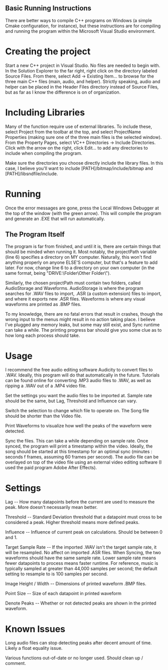 ## Basic Running Instructions
There are better ways to compile C++ programs on Windows (a simple Cmake configuration, for instance), but these instructions are for compiling and running the program within the Microsoft Visual Studio environment.

# Creating the project

Start a new C++ project in Visual Studio. No files are needed to begin with. In the Solution Explorer to the far right, right click on the directory labeled Source Files. From there, select Add -> Existing Item... to browse for the three main C++ files (main, audio, and helper). Strictly speaking, audio and helper can be placed in the Header Files directory instead of Source Files, but as far as I know the difference is on of organization.

# Including Libraries

Many of the function require use of external libraries. To include these, select Project from the toolbar at the top, and select ProjectName Properties (making sure one of the three main files is the selected window). From the Property Pages, select VC++ Directories -> Include Directories. Click with the arrow on the right, click Edit... to add any directories to include when compiling the program.

Make sure the directories you choose directly include the library files. In this case, I believe you'll want to include [PATH]/bitmap/include/bitmap and [PATH]/libsndfile/include.

# Running

Once the error messages are gone, press the Local Windows Debugger at the top of the window (with the green arrow). This will compile the program and generate an .EXE that will run automatically.

## The Program Itself

The program is far from finished, and until it is, there are certain things that should be minded when running it. Most notably, the projectPath variable (line 6) specifies a directory on MY computer. Naturally, this won't find anything properly on anyone ELSE'S computer, but that's a feature to add later. For now, change line 6 to a directory on your own computer (in the same format, being "DRIVE:\\Folder\\Other Folder\\").

Similarly, the chosen projectPath must contain two folders, called AudioStorage and Waveforms. AudioStorage is where the program searches for .WAV files to import, .ASR (a custom extension) files to import, and where it exports new .ASR files. Waveforms is where any visual waveforms are printed as .BMP files.

To my knowledge, there are no fatal errors that result in crashes, though the wrong input to the menus might result in no action taking place. I believe I've plugged any memory leaks, but some may still exist, and Sync runtime can take a while. The printing progress bar should give you some clue as to how long each process should take.

# Usage

I recommend the free audio editing software Audicity to convert files to .WAV. Ideally, this program will do that automatically in the future. Tutorials can be found online for converting .MP3 audio files to .WAV, as well as ripping a .WAV out of a .MP4 video file.

Set the settings you want the audio files to be imported at. Sample rate should be the same, but Lag, Threshold and Influence can vary.

Switch the selection to change which file to operate on. The Song file should be shorter than the Video file.

Print Waveforms to visualize how well the peaks of the waveform were detected.

Sync the files. This can take a while depending on sample rate. Once synced, the program will print a timestamp within the video. Ideally, the song should be started at this timestamp for an optimal sync (minutes : seconds f frames, assuming 60 frames per second). The audio file can be overlayed on top of the video file using an external video editing software (I used the paid program Adobe After Effects).

# Settings

Lag -- How many datapoints before the current are used to measure the peak. More doesn't necessarily mean better.

Threshold -- Standard Deviation threshold that a datapoint must cross to be considered a peak. Higher threshold means more defined peaks.

Influence -- Influence of current peak on calculations. Should be between 0 and 1.

Target Sample Rate -- If the imported .WAV isn't the target sample rate, it will be resampled. No affect on imported .ASR files. When Syncing, the two waveforms should have the same sample rate. Lower sample rate means fewer datapoints to process means faster runtime. For reference, music is typically sampled at greater than 44,000 samples per second; the default setting to resample to is 100 samples per second.

Image Height / Width -- Dimensions of printed waveform .BMP files.

Point Size -- Size of each datapoint in printed waveform

Denote Peaks -- Whether or not detected peaks are shown in the printed waveform.

# Known Issues

Long audio files can stop detecting peaks after decent amount of time. Likely a float equality issue.

Various functions out-of-date or no longer used. Should clean up / comment.